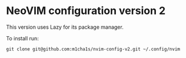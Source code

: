 # NeoVIM configuration version 2

This version uses Lazy for its package manager.

To install run:
```
git clone git@github.com:m1cha1s/nvim-config-v2.git ~/.config/nvim
```
